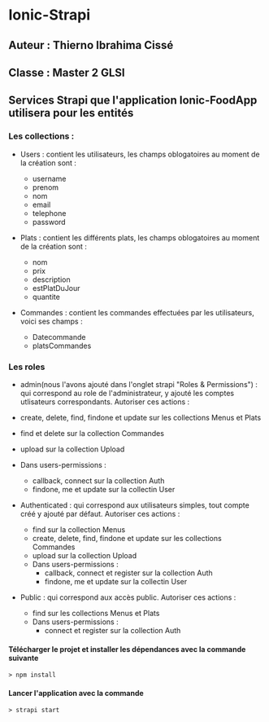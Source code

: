 # Ionic-Strapi

## Auteur : Thierno Ibrahima Cissé 

## Classe : Master 2 GLSI

## Services Strapi que l'application Ionic-FoodApp utilisera pour les entités

### Les collections :

* Users : contient les utilisateurs, les champs oblogatoires au moment de la création sont :
  * username
  * prenom
  * nom
  * email
  * telephone
  * password
 
* Plats : contient les différents plats, les champs oblogatoires au moment de la création sont :
  * nom
  * prix
  * description
  * estPlatDuJour
  * quantite
  
* Commandes : contient les commandes effectuées par les utilisateurs, voici ses champs :
  * Datecommande
  * platsCommandes

### Les roles

*  admin(nous l'avons ajouté dans l'onglet strapi "Roles & Permissions") : qui correspond au role de l'administrateur, y ajouté les comptes utlisateurs correspondants. Autoriser ces actions :
  * create, delete, find, findone et update sur les collections Menus et Plats
  * find et delete sur la collection Commandes
  * upload sur la collection Upload
  * Dans users-permissions :
    * callback, connect sur la collection Auth
    * findone, me et update sur la collectin User
    
* Authenticated : qui correspond aux utilisateurs simples, tout compte créé y ajouté par défaut. Autoriser ces actions :
  * find sur la collection Menus
  * create, delete, find, findone et update sur les collections Commandes
  * upload sur la collection Upload
  * Dans users-permissions :
    * callback, connect et register sur la collection Auth
    * findone, me et update sur la collectin User
    
* Public : qui correspond aux accès public.  Autoriser ces actions :
  * find sur les collections Menus et Plats
  * Dans users-permissions :
    * connect et register sur la collection Auth
    
#### Télécharger le projet et installer les dépendances avec la commande suivante
```
> npm install
```

#### Lancer l'application avec la commande 
```
> strapi start
```
